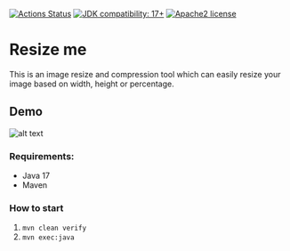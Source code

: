 [![Actions Status](https://github.com/Hakky54/resize-me/workflows/Build/badge.svg)](https://github.com/Hakky54/resize-me/actions)
[![JDK compatibility: 17+](https://img.shields.io/badge/JDK_compatibility-17+-blue.svg)](#)
[![Apache2 license](https://img.shields.io/badge/license-Aache2.0-blue.svg)](https://github.com/Hakky54/sslcontext-kickstart/blob/master/LICENSE)

# Resize me
This is an image resize and compression tool which can easily resize your image based on width, height or percentage.

## Demo
![alt text](https://github.com/Hakky54/resize-me/blob/master/images/demo.gif?raw=true)

### Requirements:
- Java 17
- Maven

### How to start
1. `mvn clean verify`
2. `mvn exec:java`